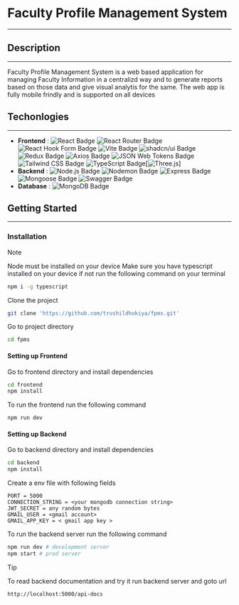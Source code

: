 # Faculty Profile Management System 
---

## Description
---

Faculty Profile Management System is a web based application for managing Faculty Information in a centralizd way and to generate reports based on those data and give visual analytis for the same. The web app is fully mobile frindly and is supported on all devices

## Techonlogies
---
- **Frontend** : ![React Badge](https://img.shields.io/badge/React-61DAFB?logo=react&logoColor=000&style=flat)  ![React Router Badge](https://img.shields.io/badge/React%20Router-CA4245?logo=reactrouter&logoColor=fff&style=flat) ![React Hook Form Badge](https://img.shields.io/badge/React%20Hook%20Form-EC5990?logo=reacthookform&logoColor=fff&style=flat) ![Vite Badge](https://img.shields.io/badge/Vite-646CFF?logo=vite&logoColor=fff&style=flat) ![shadcn/ui Badge](https://img.shields.io/badge/shadcn%2Fui-000?logo=shadcnui&logoColor=fff&style=flat) ![Redux Badge](https://img.shields.io/badge/Redux-764ABC?logo=redux&logoColor=fff&style=flat) ![Axios Badge](https://img.shields.io/badge/Axios-5A29E4?logo=axios&logoColor=fff&style=flat) ![JSON Web Tokens Badge](https://img.shields.io/badge/JSON%20Web%20Tokens-000?logo=jsonwebtokens&logoColor=fff&style=flat) ![Tailwind CSS Badge](https://img.shields.io/badge/Tailwind%20CSS-06B6D4?logo=tailwindcss&logoColor=fff&style=flat) ![TypeScript Badge](https://img.shields.io/badge/TypeScript-3178C6?logo=typescript&logoColor=fff&style=flat)[![Three.js](https://img.shields.io/badge/Three.js-000000?style=for-the-badge&logo=three.js&logoColor=white)]
- **Backend** : ![Node.js Badge](https://img.shields.io/badge/Node.js-393?logo=nodedotjs&logoColor=fff&style=flat) ![Nodemon Badge](https://img.shields.io/badge/Nodemon-76D04B?logo=nodemon&logoColor=fff&style=flat) ![Express Badge](https://img.shields.io/badge/Express-000?logo=express&logoColor=fff&style=flat) ![Mongoose Badge](https://img.shields.io/badge/Mongoose-800?logo=mongoose&logoColor=fff&style=flat)  ![Swagger Badge](https://img.shields.io/badge/Swagger-85EA2D?logo=swagger&logoColor=000&style=flat)
- **Database** : ![MongoDB Badge](https://img.shields.io/badge/MongoDB-47A248?logo=mongodb&logoColor=fff&style=flat)

## Getting Started 
---
### Installation

> [!NOTE]
> Node must be installed on your device
> Make sure you have typescript installed on your device if not run the following command on your terminal

``` bash
npm i -g typescript
```

Clone the project
```bash
git clone 'https://github.com/trushildhokiya/fpms.git'
```

Go to project directory
```bash
cd fpms
```

#### Setting up Frontend

Go to frontend directory and install dependencies

```bash
cd frontend
npm install
```

To run the frontend run the following command
```bash
npm run dev
```

#### Setting up Backend

Go to backend directory and install dependencies
```bash
cd backend
npm install
```
Create a env file with following fields
```env
PORT = 5000
CONNECTION_STRING = <your mongodb connection string>
JWT_SECRET = any random bytes 
GMAIL_USER = <gmail account>
GMAIL_APP_KEY = < gmail app key >
```

To run the backend server run the following command
```bash
npm run dev # development server
npm start # prod server
```
> [!TIP]
> To read backend documentation and try it run backend server and goto url 

```txt
http://localhost:5000/api-docs
```